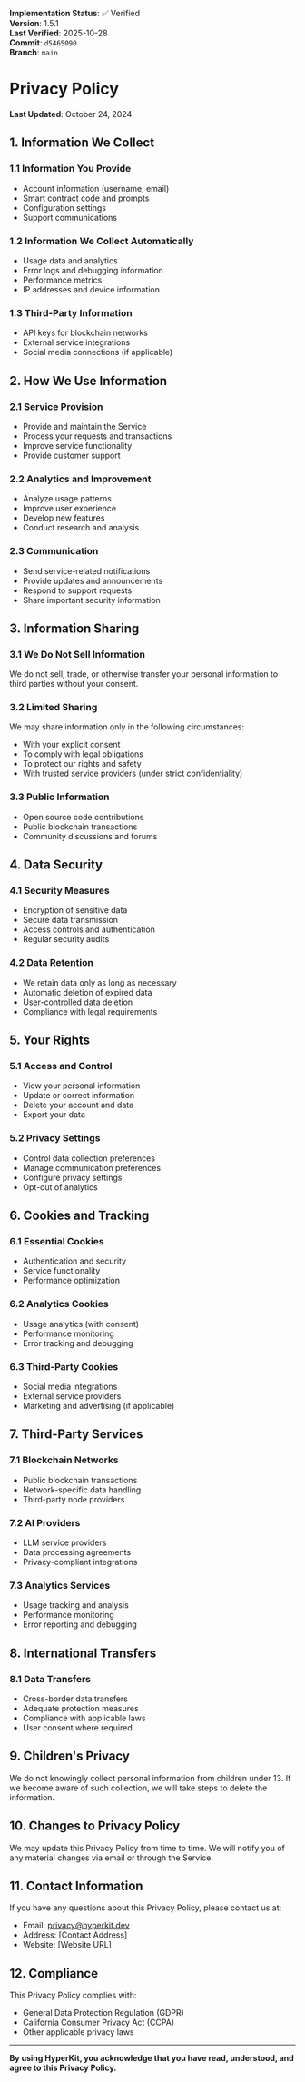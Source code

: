<!-- AUDIT_BADGE_START -->
**Implementation Status**: ✅ Verified  
**Version**: 1.5.1  
**Last Verified**: 2025-10-28  
**Commit**: `d5465090`  
**Branch**: `main`  
<!-- AUDIT_BADGE_END -->

# Privacy Policy

**Last Updated**: October 24, 2024

## 1. Information We Collect

### 1.1 Information You Provide
- Account information (username, email)
- Smart contract code and prompts
- Configuration settings
- Support communications

### 1.2 Information We Collect Automatically
- Usage data and analytics
- Error logs and debugging information
- Performance metrics
- IP addresses and device information

### 1.3 Third-Party Information
- API keys for blockchain networks
- External service integrations
- Social media connections (if applicable)

## 2. How We Use Information

### 2.1 Service Provision
- Provide and maintain the Service
- Process your requests and transactions
- Improve service functionality
- Provide customer support

### 2.2 Analytics and Improvement
- Analyze usage patterns
- Improve user experience
- Develop new features
- Conduct research and analysis

### 2.3 Communication
- Send service-related notifications
- Provide updates and announcements
- Respond to support requests
- Share important security information

## 3. Information Sharing

### 3.1 We Do Not Sell Information
We do not sell, trade, or otherwise transfer your personal information to third parties without your consent.

### 3.2 Limited Sharing
We may share information only in the following circumstances:
- With your explicit consent
- To comply with legal obligations
- To protect our rights and safety
- With trusted service providers (under strict confidentiality)

### 3.3 Public Information
- Open source code contributions
- Public blockchain transactions
- Community discussions and forums

## 4. Data Security

### 4.1 Security Measures
- Encryption of sensitive data
- Secure data transmission
- Access controls and authentication
- Regular security audits

### 4.2 Data Retention
- We retain data only as long as necessary
- Automatic deletion of expired data
- User-controlled data deletion
- Compliance with legal requirements

## 5. Your Rights

### 5.1 Access and Control
- View your personal information
- Update or correct information
- Delete your account and data
- Export your data

### 5.2 Privacy Settings
- Control data collection preferences
- Manage communication preferences
- Configure privacy settings
- Opt-out of analytics

## 6. Cookies and Tracking

### 6.1 Essential Cookies
- Authentication and security
- Service functionality
- Performance optimization

### 6.2 Analytics Cookies
- Usage analytics (with consent)
- Performance monitoring
- Error tracking and debugging

### 6.3 Third-Party Cookies
- Social media integrations
- External service providers
- Marketing and advertising (if applicable)

## 7. Third-Party Services

### 7.1 Blockchain Networks
- Public blockchain transactions
- Network-specific data handling
- Third-party node providers

### 7.2 AI Providers
- LLM service providers
- Data processing agreements
- Privacy-compliant integrations

### 7.3 Analytics Services
- Usage tracking and analysis
- Performance monitoring
- Error reporting and debugging

## 8. International Transfers

### 8.1 Data Transfers
- Cross-border data transfers
- Adequate protection measures
- Compliance with applicable laws
- User consent where required

## 9. Children's Privacy

We do not knowingly collect personal information from children under 13. If we become aware of such collection, we will take steps to delete the information.

## 10. Changes to Privacy Policy

We may update this Privacy Policy from time to time. We will notify you of any material changes via email or through the Service.

## 11. Contact Information

If you have any questions about this Privacy Policy, please contact us at:
- Email: privacy@hyperkit.dev
- Address: [Contact Address]
- Website: [Website URL]

## 12. Compliance

This Privacy Policy complies with:
- General Data Protection Regulation (GDPR)
- California Consumer Privacy Act (CCPA)
- Other applicable privacy laws

---

**By using HyperKit, you acknowledge that you have read, understood, and agree to this Privacy Policy.**
